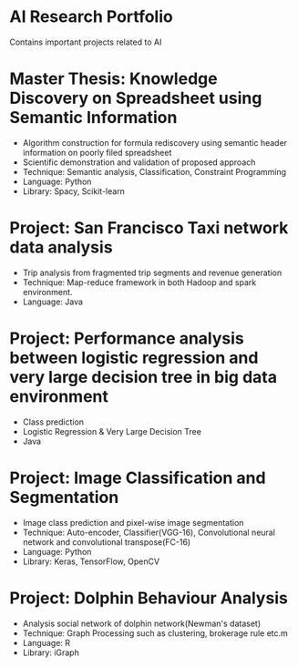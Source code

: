 # AI Research Portfolio
Contains important projects related to AI


# Master Thesis: Knowledge Discovery on Spreadsheet using Semantic Information

- Algorithm construction for formula rediscovery using semantic header information on poorly filed spreadsheet
- Scientific demonstration and validation of proposed approach
- Technique: Semantic analysis, Classification, Constraint Programming 
- Language: Python 
- Library: Spacy, Scikit-learn


# Project: San Francisco Taxi network data analysis
- Trip analysis from fragmented trip segments and revenue generation
- Technique: Map-reduce framework in both Hadoop and spark environment.
- Language: Java

# Project: Performance analysis between logistic regression and very large decision tree in big data environment
- Class prediction
- Logistic Regression & Very Large Decision Tree
- Java

# Project: Image Classification and Segmentation
- Image class prediction and pixel-wise image segmentation
- Technique: Auto-encoder, Classifier(VGG-16),  Convolutional neural network and convolutional transpose(FC-16)
- Language: Python 
- Library: Keras, TensorFlow, OpenCV

# Project: Dolphin Behaviour Analysis
- Analysis social network of dolphin network(Newman's dataset) 
- Technique: Graph Processing such as clustering, brokerage rule etc.m 
- Language: R 
- Library: iGraph
